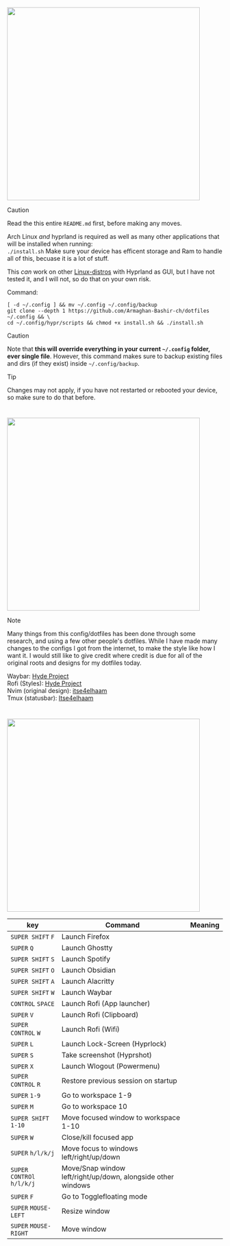 # <a id="Installation"></a>
<img src="https://readme-typing-svg.herokuapp.com?font=Lexend+Giga&size=25&pause=1000&color=CCA9DD&vCenter=true&width=435&height=25&lines=Installation" width="450"/>

> [!Caution]
> Read the this entire `README.md` first, before making any moves.

Arch Linux *and* hyprland is required as well as many other applications that will be installed when running:  
`
./install.sh
`
Make sure your device has efficent storage and Ram to handle all of this, becuase it is a lot of stuff.

This *can* work on other [Linux-distros](https://en.wikipedia.org/wiki/List_of_Linux_distributions) with Hyprland as GUI, but I have not tested it, and I will not, so do that on your own risk.


Command:

```
[ -d ~/.config ] && mv ~/.config ~/.config/backup
git clone --depth 1 https://github.com/Armaghan-Bashir-ch/dotfiles ~/.config && \
cd ~/.config/hypr/scripts && chmod +x install.sh && ./install.sh
```

> [!Caution]
> Note that **this will override everything in your current `~/.config` folder, ever single file**.
> However, this command makes sure to backup existing files and dirs (if they exist) inside `~/.config/backup`.

> [!Tip]
> Changes may not apply, if you have not restarted or rebooted your device, so make sure to do that before.


# <a id="Credits"></a>
<img src="https://readme-typing-svg.herokuapp.com?font=Lexend+Giga&size=25&pause=1000&color=CCA9DD&vCenter=true&width=435&height=25&lines=Credits" width="450"/>

> [!Note]
> Many things from this config/dotfiles has been done through some research, and using a few other people's dotfiles.
> While I have made many changes to the configs I got from the internet, to make the style like how I want it. I would still like to give credit where credit is due
> for all of the original roots and designs for my dotfiles today.

Waybar: [Hyde Project](https://github.com/HyDE-Project/HyDE/)                                                                                                       
Rofi (Styles): [Hyde Project](https://github.com/HyDE-Project/HyDE/)                                                                                                
Nvim (original design): [itse4elhaam](https://github.com/itse4elhaam/nvim-nvchad)                                                                                   
Tmux (statusbar): [Itse4elhaam](https://github.com/itse4elhaam/dotfiles/tree/1fcee8cdeb55cd678499935576869a68356aaaa0)

# <a id="Binds"></a>
<img src="https://readme-typing-svg.herokuapp.com?font=Lexend+Giga&size=25&pause=1000&color=CCA9DD&vCenter=true&width=435&height=25&lines=Binds" width="450"/>


| key             | Command                                                                                                                         | Meaning                                                                                                                                                     |
| --------------- | ------------------------------------------------------------------------------------------------------------------------------- | ----------------------------------------------------------------------------------------------------------------------------------------------------------- |
| `SUPER SHIFT` `F`  | Launch Firefox  
| `SUPER` `Q`        | Launch Ghostty
| `SUPER SHIFT` `S`  | Launch Spotify                                                                                
| `SUPER SHIFT` `O`  | Launch Obsidian
| `SUPER SHIFT` `A`  | Launch Alacritty 
| `SUPER SHIFT` `W`  | Launch Waybar
| `CONTROL` `SPACE`  | Launch Rofi (App launcher)
| `SUPER` `V`        | Launch Rofi (Clipboard)
| `SUPER CONTROL` `W`| Launch Rofi (Wifi)
| `SUPER` `L`        | Launch Lock-Screen (Hyprlock)
| `SUPER` `S`        | Take screenshot (Hyprshot)
| `SUPER` `X`        | Launch Wlogout (Powermenu)
| `SUPER CONTROL` `R`| Restore previous session on startup
| `SUPER` `1-9`      | Go to workspace 1-9
| `SUPER` `M`        | Go to workspace 10
| `SUPER SHIFT` `1-10`| Move focused window to workspace 1-10
| `SUPER` `W`         | Close/kill focused app
| `SUPER` `h/l/k/j`   | Move focus to windows left/right/up/down
| `SUPER CONTROl` `h/l/k/j`| Move/Snap window left/right/up/down, alongside other windows
| `SUPER` `F`         | Go to Togglefloating mode
| `SUPER` `MOUSE-LEFT`| Resize window
| `SUPER` `MOUSE-RIGHT`| Move window
